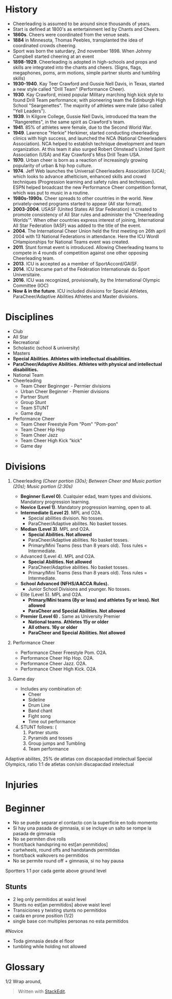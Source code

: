 
# History
- Cheerleading is assumed to be around since thousands of years.
- Start is defined at 1800's as entertainment led by Chants and Cheers.
- **1860s**. Cheers were coordinated from the venue seats.
- **1884** in Minnesota, Thomas Peebles, transplanted the idea of coordinated crowds cheering.
- Sport was born the saturdary, 2nd november 1898. When Johnny Campbell started cheering at an event
- **1898-1929**. Cheerleading is adopted in high-schools and props and skills are integrated into the chants and cheers. (Signs, flags, megaphones, poms, arm motions, simple partner stunts and tumbling skills)
- **1930-1940**. Kay Teer Crawford and Gussie Nell Davis, in Texas, started a new style called "Drill Team" (Performance Cheer).
- **1930**. Kay Crawford, mixed popular Military marching high kick style to found Drill Team performance; with pioneering team the Edinburgh High School "Seargenettes". The majority of athletes were male (also called "Yell Leaders").
- **1939**. In Kilgore College, Gussie Nell Davis, introduced tha team the "Rangerettes", in the same spirit as Crawford's team.
- **1941**. 85% of athletes were female, due to the Second World War.
- **1949**. Lawrence "Herkie" Herkimer, started conducting cheerleading clinics with high success, and launched the NCA (National Cheerleaders Association). NCA helped to establish technique development and team organization. At this team it also surged Robert Olmstead's United Spirit Association (USA) and Kay Crawford's Miss Drill Team USA.
- **1970**. Urban cheer is born as a reaction of increasingly growing popularity of urban & hip hop culture.
- **1974**. Jeff Web launches the Universal Cheerleaders Association (UCA); which looks to advance athelticism, enhanced skills and crowd techniques (Progression learning and safety rules and techniques). ESPN helped broadcast the new Performance Cheer competition format, which was put to music in a routine. 
- **1980s-1990s**. Cheer spreads to other countries in the world. New privately-owned programs started to appear (All star format).
- **2003-2004**. USASF (United States All Star Federation) is created to promote consistency of All Star rules and administer the "Cheerleading Worlds'". When other countries express interest of joining, International All Star Federation (IASF) was added to the title of the event.
- **2004**. The International Cheer Union held the first meeting on 26th april 2004 with 13 National Federations in attendance. Here the ICU Wordl CHampionships for National Teams event was created.
- **2011**. Stunt format event is introduced. Allowing Cheerleading teams to compete in 4 rounds of competition against one other opposing Cheerleading team.
- **2013**. ICU is accepted as a member of SportAccord/GAISF. 
- **2014**. ICU became part of the Fédération Internationale du Sport Universitaire.
- **2016**. ICU was recognized, provisionally, by the International Olympic Committee (IOC)
- **Now & in the future**. ICU included divisions for Special Athletes, ParaCheer/Adaptive Abilities Athletes and Master divisions.

# Disciplines
- Club
- All Star
- Recreational
- Scholastic (school & university)
- Masters
- **Special Abilities. Athletes with intellectual disabilities.**
- **ParaCheer/Adaptive Abilities. Athletes with physical and intellectual disabilities.**
- National Team
- Cheerleading 
	- Team Cheer Beginnger - Permier divisions
	- Urban Cheer Beginner - Premier divisions
	- Partner Stunt
	- Group Stunt
	- Team STUNT
	- Game day
- Performance Cheer
	- Team Cheer Freestyle Pom "Pom" "Pom-pon"
	- Team Cheer Hip Hop
	- Team Cheer Jazz
	- Team Cheer High Kick "kick"
	- Game day

# Divisions

1. Cheerleading *(Cheer portion (30s); Between Cheer and Music portion (20s); Music portion (2:30s)*
	- **Beginner (Level 0)**. Cualquier edad, team types and divisions. Mandatory progression learning.
	- **Novice (Level 1)**. Mandatory progression learning, open to all.
	- **Intermediate (Level 2)**. MPL and O2A.
		- Special abilities division. No tosses.
		- ParaCheer/Adaptive abilites. No basket tosses.
	- **Median (Level 3)**. MPL and O2A. 
		- **Special Abilities. Not allowed**
		- ParaCheer/Adaptive abilities. No basket tosses.
		- Primary/Mini Teams (less than 8 years old). Toss rules = Intermediate.
	- Advanced (Level 4). MPL and O2A.
		- **Special Abilities. Not allowed**
		- ParaCheer/Adaptive abilities. No basket tosses.
		- Primary/Mini Teams (less than 8 years old). Toss rules = Intermediate.
	- **School Advanced (NFHS/AACCA Rules).** 
		- Junior School Divisions and younger. No tosses.
	- Elite (Level 5). MPL and O2A. 
		- **Primary/Mini teams (8y or less) and athletes 5y or less). Not allowed**
		- **ParaCheer and Special Abilities. Not allowed**
    - **Premier (Level 6) .** Same as University Premier
	    - **National teams. Athletes 15y or older**
	    - **All others. 16y or older**
	    - **ParaCheer and Special Abilities. Not allowed**

2. Performance Cheer
	- Performance Cheer Freestyle Pom. O2A.
	- Performance Cheer Hip Hop. O2A. 
	- Performance Cheer Jazz. O2A. 
	- Performance Cheer High Kick. O2A

3. Game day
	- Includes any combination of:
		- Cheer 
		- Sideline
		- Drum Line
		- Band chant
		- Fight song
		- Time out performance
	
	4. STUNT follows: (
		1. Partner stunts
		2. Pyramids and tosses
		3. Group jumps and Tumbling
		4. Team performance
 
	

Adaptive abilites, 25% de atletas con discapacdad intelectual
Special Olympics, ratio 1:1 de atletas con/sin discapacdad intelectual


# Injuries



# Beginner

- No se puede separar el contacto con la superficie en todo momento
- Si hay una pasada de gimnasia, si se incluye un salto se rompe la pasada de gimnasia
- No se permiten dive rolls
- front/back handspring no est[an penmitidos]
- cartwheels, round offs and handstands permitidas
- front/back walkovers no permitidos
- No se permite round off + gimnasia, si no hay pausa

Sportters 1:1 por cada gente above ground level

## Stunts

- 2 leg only permitidos at waist level
- Stunts no est[an permitidos] above waist level
- Transiciones y twisting stunts no permitidos
- caida en prone position (1/2)
- single base con multiples personas no esta permitidos


#Novice 

- Toda gimnasia desde el floor
- tumbling while holding not allowed


# Glossary
1/2 Wrap around, 



> Written with [StackEdit](https://stackedit.io/).
<!--stackedit_data:
eyJoaXN0b3J5IjpbMTg1Nzc3MjA0NiwtMjkzOTEwNTY4LC04OT
Q5MjUzODcsNjM2MDk2OTY4XX0=
-->